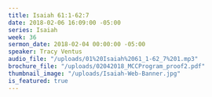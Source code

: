 ```yaml
---
title: Isaiah 61:1-62:7
date: 2018-02-06 16:09:00 -05:00
series: Isaiah
week: 36
sermon_date: 2018-02-04 00:00:00 -05:00
speaker: Tracy Ventus
audio_file: "/uploads/01%20Isaiah%2061_1-62_7%201.mp3"
brochure_file: "/uploads/02042018_MCCProgram_proof2.pdf"
thumbnail_image: "/uploads/Isaiah-Web-Banner.jpg"
is_featured: true
---
```


